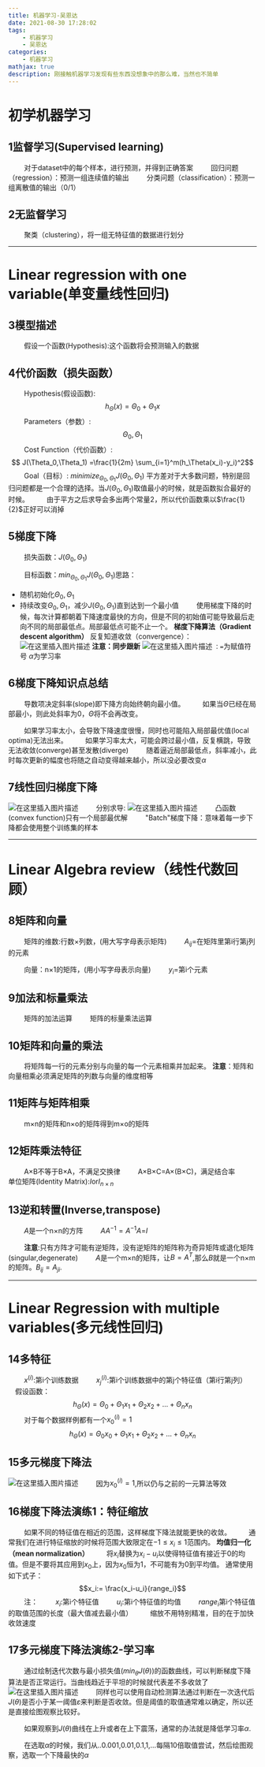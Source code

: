 ```yaml
---
title: 机器学习-吴恩达
date: 2021-08-30 17:28:02
tags:
	- 机器学习
	- 吴恩达
categories:
	- 机器学习
mathjax: true
description: 刚接触机器学习发现有些东西没想象中的那么难，当然也不简单
---
```


# 初学机器学习
## 1监督学习(Supervised learning)
&emsp; &emsp;对于dataset中的每个样本，进行预测，并得到正确答案
&emsp; &emsp;回归问题（regression）：预测一组连续值的输出
&emsp; &emsp;分类问题（classification）：预测一组离散值的输出（0/1）
## 2无监督学习
&emsp; &emsp;聚类（clustering），将一组无特征值的数据进行划分

----
# Linear regression with one variable(单变量线性回归)
## 3模型描述
&emsp; &emsp;假设一个函数(Hypothesis):这个函数将会预测输入的数据
## 4代价函数（损失函数）
&emsp; &emsp;Hypothesis(假设函数):  $$ h_\Theta(x) = \Theta_0 +\Theta_1x $$
&emsp; &emsp;Parameters（参数）:  $$ \Theta_0 ,\Theta_1 $$
&emsp; &emsp;Cost Function（代价函数）: $$ J(\Theta_0,\Theta_1) =\frac{1}{2m} \sum_{i=1}^m(h_\Theta(x_i)-y_i)^2$$
&emsp; &emsp;Goal（目标）: $minimize_{\Theta_0,\Theta_1} J(\Theta_0,\Theta_1)$
平方差对于大多数问题，特别是回归问题都是一个合理的选择。当$J(\Theta_0,\Theta_1)$取值最小的时候，就是函数拟合最好的时候。
&emsp; &emsp;由于平方之后求导会多出两个常量2，所以代价函数乘以$\frac{1}{2}$正好可以消掉
## 5梯度下降
&emsp; &emsp;损失函数：$J(\Theta_0,\Theta_1)$

&emsp; &emsp;目标函数：$min_{\Theta_0,\Theta_1} J(\Theta_0,\Theta_1)$思路：
 - 随机初始化$\Theta_0,\Theta_1$
 - 持续改变$\Theta_0,\Theta_1$，减少$J(\Theta_0,\Theta_1)$直到达到一个最小值
&emsp; &emsp;使用梯度下降的时候，每次计算都朝着下降速度最快的方向，但是不同的初始值可能导致最后走向不同的局部最低点。局部最低点可能不止一个。
**梯度下降算法（Gradient descent algorithm）**
反复知道收敛（convergence）：
![在这里插入图片描述](https://img-blog.csdnimg.cn/15d79a638cee474d83748b2c6841847c.png)
**注意：同步跟新**
![在这里插入图片描述](https://img-blog.csdnimg.cn/18da1d5fff4b4f72a965221e3ed92686.png)
`：=`为赋值符号
$\alpha$为学习率
## 6梯度下降知识点总结
&emsp; &emsp;导数项决定斜率(slope)即下降方向始终朝向最小值。
&emsp; &emsp;如果当$\Theta$已经在局部最小，则此处斜率为0，$\Theta$将不会再改变。

&emsp; &emsp;如果学习率太小，会导致下降速度很慢，同时也可能陷入局部最优值(local optima)无法出来。
&emsp; &emsp;如果学习率太大，可能会跨过最小值，反复横跳，导致无法收敛(converge)甚至发散(diverge)
&emsp; &emsp;随着逼近局部最低点，斜率减小，此时每次更新的幅度也将随之自动变得越来越小，所以没必要改变$\alpha$
## 7线性回归梯度下降
![在这里插入图片描述](https://img-blog.csdnimg.cn/f4dfd5b37dc04f089b755cf4fb8fc0a7.png)
&emsp; &emsp;分别求导:
![在这里插入图片描述](https://img-blog.csdnimg.cn/5031ddc2aabb42acacee9e780c317b27.png?x-oss-process=image/watermark,type_ZHJvaWRzYW5zZmFsbGJhY2s,shadow_50,text_Q1NETiBAcXFfNDA1NDExMTE=,size_9,color_FFFFFF,t_70,g_se,x_16)
&emsp; &emsp;凸函数(convex function)只有一个局部最优解
&emsp; &emsp;"Batch"梯度下降：意味着每一步下降都会使用整个训练集的样本

----
# Linear Algebra review（线性代数回顾）
## 8矩阵和向量
&emsp; &emsp;矩阵的维数:行数×列数，(用大写字母表示矩阵)
&emsp; &emsp;$A_{ij}$=在矩阵里第i行第j列的元素

&emsp; &emsp;向量：n×1的矩阵，(用小写字母表示向量)
&emsp; &emsp;$y_i$=第i个元素
## 9加法和标量乘法
&emsp; &emsp;矩阵的加法运算
&emsp; &emsp;矩阵的标量乘法运算
## 10矩阵和向量的乘法
&emsp; &emsp;将矩阵每一行的元素分别与向量的每一个元素相乘并加起来。
**注意**：矩阵和向量相乘必须满足矩阵的列数与向量的维度相等
## 11矩阵与矩阵相乘
&emsp; &emsp;m×n的矩阵和n×o的矩阵得到m×o的矩阵
## 12矩阵乘法特征
&emsp; &emsp;A×B不等于B×A，不满足交换律
&emsp; &emsp;A×B×C=A×(B×C)，满足结合率
&emsp; &emsp;单位矩阵(Identity Matrix):$I$or$I_{n×n}$
## 13逆和转置(Inverse,transpose)
&emsp; &emsp;$A$是一个n×n的方阵
&emsp; &emsp;$AA^{-1}=A^{-1}A$=$I$

&emsp; &emsp;**注意**:只有方阵才可能有逆矩阵，没有逆矩阵的矩阵称为奇异矩阵或退化矩阵(singular,degenerate)
&emsp; &emsp;$A$是一个m×n的矩阵，让$B=A^T$,那么$B$就是一个n×m的矩阵。$B_{ij}=A_{ji}$.
____
# Linear Regression with multiple variables(多元线性回归)
## 14多特征
&emsp; &emsp;$x^{(i)}$:第i个训练数据
&emsp; &emsp;$x^{(i)}_j$:第i个训练数据中的第j个特征值（第i行第j列）
&emsp; &emsp;假设函数：
$$h_\Theta(x)=\Theta_0+\Theta_1x_1+\Theta_2x_2+...+\Theta_nx_n$$
&emsp; &emsp;对于每个数据样例都有一个$x^{(i)}_0=1$
$$h_\Theta(x)=\Theta_0x_0+\Theta_1x_1+\Theta_2x_2+...+\Theta_nx_n$$
## 15多元梯度下降法
![在这里插入图片描述](https://img-blog.csdnimg.cn/2cf84c79b8554946bc9035f4b2d69cd5.png)
&emsp; &emsp;因为$x^{(i)}_0=1$,所以仍与之前的一元算法等效
## 16梯度下降法演练1：特征缩放
&emsp; &emsp;如果不同的特征值在相近的范围，这样梯度下降法就能更快的收敛。
&emsp; &emsp;通常我们在进行特征缩放的时候将范围大致限定在$-1\leq{x_i}\leq1$范围内。
**均值归一化（mean normalization）**
&emsp; &emsp;将$x_i$替换为$x_i-u_i$以使得特征值有接近于0的均值。但是不要将其应用到$x_0$上，因为$x_0$恒为1，不可能有为0到平均值。
通常使用如下式子：
$$x_i:= \frac{x_i-u_i}{range_i}$$
&emsp; &emsp;注：
&emsp; &emsp;$x_i$:第i个特征值
&emsp; &emsp;$u_i$:第i个特征值的均值
&emsp; &emsp;$range_i$第i个特征值的取值范围的长度（最大值减去最小值）
&emsp; &emsp;缩放不用特别精准，目的在于加快收敛速度
## 17多元梯度下降法演练2-学习率
&emsp; &emsp;通过绘制迭代次数与最小损失值($min_\theta J(\theta)$)的函数曲线，可以判断梯度下降算法是否正常运行。当曲线趋近于平坦的时候就代表差不多收敛了
![在这里插入图片描述](https://img-blog.csdnimg.cn/5b01b57d2aca48408d4964e09f99bbfb.png?x-oss-process=image/watermark,type_ZHJvaWRzYW5zZmFsbGJhY2s,shadow_50,text_Q1NETiBAcXFfNDA1NDExMTE=,size_11,color_FFFFFF,t_70,g_se,x_16)
&emsp; &emsp;同样也可以使用自动检测算法通过判断在一次迭代后$J(\theta)$是否小于某一阈值$\varepsilon$来判断是否收敛。但是阈值的取值通常难以确定，所以还是直接绘图观察比较好。

&emsp; &emsp;如果观察到$J(\theta)$曲线在上升或者在上下震荡，通常的办法就是降低学习率$\alpha$.

&emsp; &emsp;在选取$\alpha$的时候，我们从..0.001,0.01,0.1,1,...每隔10倍取值尝试，然后绘图观察，选取一个下降最快的$\alpha$

